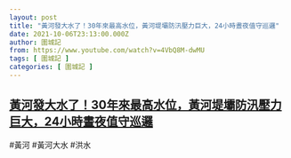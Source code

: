 ```yaml
---
layout: post
title: "黃河發大水了！30年來最高水位，黃河堤壩防汛壓力巨大，24小時晝夜值守巡邏"
date: 2021-10-06T23:13:00.000Z
author: 圍城記
from: https://www.youtube.com/watch?v=4VbQ8M-dwMU
tags: [ 圍城記 ]
categories: [ 圍城記 ]
---
```

<!--1633561980000-->
[黃河發大水了！30年來最高水位，黃河堤壩防汛壓力巨大，24小時晝夜值守巡邏](https://www.youtube.com/watch?v=4VbQ8M-dwMU)
------

<div>
#黃河 #黃河大水 #洪水
</div>
